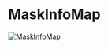 # MaskInfoMap
[![MaskInfoMap](http://img.youtube.com/vi/lxt_Lii6hUg/0.jpg)](http://www.youtube.com/watch?v=lxt_Lii6hUg "MaskInfoMap")
